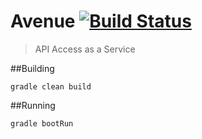 Avenue [![Build Status](https://travis-ci.org/Cindercloud/Avenue.svg?branch=master)](https://travis-ci.org/Cindercloud/Avenue)
===

> API Access as a Service


##Building

```
gradle clean build
```

##Running

```
gradle bootRun
```